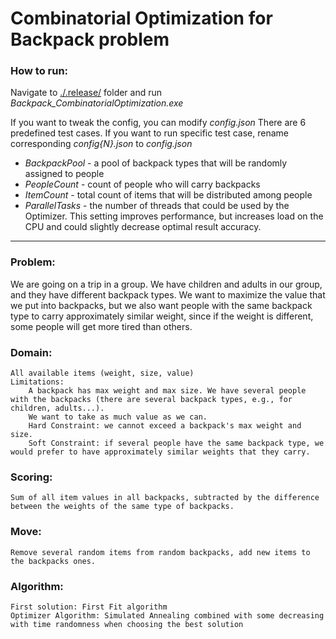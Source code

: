 # Combinatorial Optimization for Backpack problem

### How to run:
Navigate to [./.release/](./.release/) folder and run _Backpack_CombinatorialOptimization.exe_

If you want to tweak the config, you can modify _config.json_
There are 6 predefined test cases. If you want to run specific test case, rename corresponding _config{N}.json_ to _config.json_

- _BackpackPool_ - a pool of backpack types that will be randomly assigned to people
- _PeopleCount_ - count of people who will carry backpacks
- _ItemCount_ - total count of items that will be distributed among people
- _ParallelTasks_ - the number of threads that could be used by the Optimizer. This setting improves performance, but increases load on the CPU and could slightly decrease optimal result accuracy.
	

---
### Problem:
We are going on a trip in a group. We have children and adults in our group, and they have different backpack types. We want to maximize the value that we put into backpacks, but we also want people with the same backpack type to carry approximately similar weight, since if the weight is different, some people will get more tired than others.

### Domain:
	All available items (weight, size, value)
	Limitations:
		A backpack has max weight and max size. We have several people with the backpacks (there are several backpack types, e.g., for children, adults...).
		We want to take as much value as we can. 
		Hard Constraint: we cannot exceed a backpack's max weight and size.
		Soft Constraint: if several people have the same backpack type, we would prefer to have approximately similar weights that they carry.
		
### Scoring:
	Sum of all item values in all backpacks, subtracted by the difference between the weights of the same type of backpacks.

### Move:
	Remove several random items from random backpacks, add new items to the backpacks ones.

### Algorithm:
	First solution: First Fit algorithm
  	Optimizer Algorithm: Simulated Annealing combined with some decreasing with time randomness when choosing the best solution



